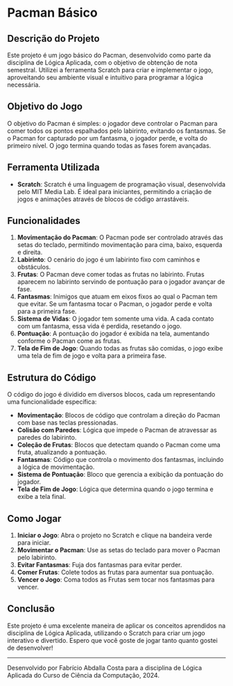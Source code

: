 # Pacman Básico

## Descrição do Projeto

Este projeto é um jogo básico do Pacman, desenvolvido como parte da disciplina de Lógica Aplicada, com o objetivo de obtenção de nota semestral. Utilizei a ferramenta Scratch para criar e implementar o jogo, aproveitando seu ambiente visual e intuitivo para programar a lógica necessária.

## Objetivo do Jogo

O objetivo do Pacman é simples: o jogador deve controlar o Pacman para comer todos os pontos espalhados pelo labirinto, evitando os fantasmas. Se o Pacman for capturado por um fantasma, o jogador perde, e volta do primeiro nível. O jogo termina quando todas as fases forem avançadas.

## Ferramenta Utilizada

- **Scratch**: Scratch é uma linguagem de programação visual, desenvolvida pelo MIT Media Lab. É ideal para iniciantes, permitindo a criação de jogos e animações através de blocos de código arrastáveis.

## Funcionalidades

1. **Movimentação do Pacman**: O Pacman pode ser controlado através das setas do teclado, permitindo movimentação para cima, baixo, esquerda e direita.
2. **Labirinto**: O cenário do jogo é um labirinto fixo com caminhos e obstáculos.
3. **Frutas**: O Pacman deve comer todas as frutas no labirinto. Frutas aparecem no labirinto servindo de pontuação para o jogador avançar de fase.
4. **Fantasmas**: Inimigos que atuam em eixos fixos ao qual o Pacman tem que evitar. Se um fantasma tocar o Pacman, o jogador perde e volta para a primeira fase.
5. **Sistema de Vidas**: O jogador tem somente uma vida. A cada contato com um fantasma, essa vida é perdida, resetando o jogo.
6. **Pontuação**: A pontuação do jogador é exibida na tela, aumentando conforme o Pacman come as frutas.
7. **Tela de Fim de Jogo**: Quando todas as frutas são comidas, o jogo exibe uma tela de fim de jogo e volta para a primeira fase.

## Estrutura do Código

O código do jogo é dividido em diversos blocos, cada um representando uma funcionalidade específica:

- **Movimentação**: Blocos de código que controlam a direção do Pacman com base nas teclas pressionadas.
- **Colisão com Paredes**: Lógica que impede o Pacman de atravessar as paredes do labirinto.
- **Coleção de Frutas**: Blocos que detectam quando o Pacman come uma fruta, atualizando a pontuação.
- **Fantasmas**: Código que controla o movimento dos fantasmas, incluindo a lógica de movimentação.
- **Sistema de Pontuação**: Bloco que gerencia a exibição da pontuação do jogador.
- **Tela de Fim de Jogo**: Lógica que determina quando o jogo termina e exibe a tela final.

## Como Jogar

1. **Iniciar o Jogo**: Abra o projeto no Scratch e clique na bandeira verde para iniciar.
2. **Movimentar o Pacman**: Use as setas do teclado para mover o Pacman pelo labirinto.
3. **Evitar Fantasmas**: Fuja dos fantasmas para evitar perder.
4. **Comer Frutas**: Colete todos as frutas para aumentar sua pontuação.
5. **Vencer o Jogo**: Coma todos as Frutas sem tocar nos fantasmas para vencer.

## Conclusão

Este projeto é uma excelente maneira de aplicar os conceitos aprendidos na disciplina de Lógica Aplicada, utilizando o Scratch para criar um jogo interativo e divertido. Espero que você goste de jogar tanto quanto gostei de desenvolver!

---

Desenvolvido por Fabrício Abdalla Costa para a disciplina de Lógica Aplicada do Curso de Ciência da Computação, 2024.